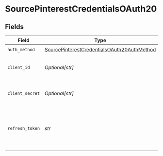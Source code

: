 # SourcePinterestCredentialsOAuth20


## Fields

| Field                                                                                                             | Type                                                                                                              | Required                                                                                                          | Description                                                                                                       |
| ----------------------------------------------------------------------------------------------------------------- | ----------------------------------------------------------------------------------------------------------------- | ----------------------------------------------------------------------------------------------------------------- | ----------------------------------------------------------------------------------------------------------------- |
| `auth_method`                                                                                                     | [SourcePinterestCredentialsOAuth20AuthMethod](../../models/shared/sourcepinterestcredentialsoauth20authmethod.md) | :heavy_check_mark:                                                                                                | N/A                                                                                                               |
| `client_id`                                                                                                       | *Optional[str]*                                                                                                   | :heavy_minus_sign:                                                                                                | The Client ID of your OAuth application                                                                           |
| `client_secret`                                                                                                   | *Optional[str]*                                                                                                   | :heavy_minus_sign:                                                                                                | The Client Secret of your OAuth application.                                                                      |
| `refresh_token`                                                                                                   | *str*                                                                                                             | :heavy_check_mark:                                                                                                | Refresh Token to obtain new Access Token, when it's expired.                                                      |